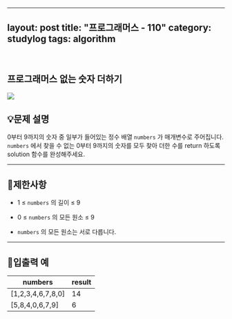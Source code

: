 ﻿
---
layout: post
title: "프로그래머스 - 110"
category: studylog
tags: algorithm
---

<br>

## 프로그래머스 없는 숫자 더하기


![](https://velog.velcdn.com/images/dlsdud9098/post/e1464da6-734f-4172-a5d3-8df73b71a328/image.png)
## 💡문제 설명
0부터 9까지의 숫자 중 일부가 들어있는 정수 배열 ```numbers```
가 매개변수로 주어집니다. ```numbers```
에서 찾을 수 없는 0부터 9까지의 숫자를 모두 찾아 더한 수를 return 하도록 solution 함수를 완성해주세요.


---




## 🚫제한사항


* 1 ≤ ```numbers```
의 길이 ≤ 9
* 0 ≤ ```numbers```
의 모든 원소 ≤ 9




* ```numbers```
의 모든 원소는 서로 다릅니다.








---




## 🔢입출력 예




<table><thead><tr><th>numbers</th><th>result</th></tr></thead><tbody><tr><td>[1,2,3,4,6,7,8,0]</td><td>14</td></tr><tr><td>[5,8,4,0,6,7,9]</td><td>6</td></tr></tbody>
</table>
